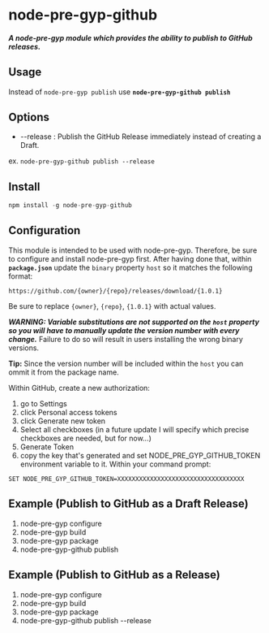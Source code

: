 # node-pre-gyp-github
##### A node-pre-gyp module which provides the ability to publish to GitHub releases.

## Usage
Instead of ```node-pre-gyp publish``` use **```node-pre-gyp-github publish```**

## Options
* --release : Publish the GitHub Release immediately instead of creating a Draft.

ex. ```node-pre-gyp-github publish --release```

## Install
```javascript
npm install -g node-pre-gyp-github
```

## Configuration
This module is intended to be used with node-pre-gyp. Therefore, be sure to configure and install node-pre-gyp first. After having done that, within **```package.json```** update the ```binary``` property ```host``` so it matches the following format:

```
https://github.com/{owner}/{repo}/releases/download/{1.0.1}
```
Be sure to replace ```{owner}```, ```{repo}```, ```{1.0.1}``` with actual values.

***WARNING: Variable substitutions are not supported on the ```host``` property so you will have to manually update the version number with every change.*** Failure to do so will result in users installing the wrong binary versions.

**Tip:** Since the version number will be included within the ```host``` you can ommit it from the package name.

Within GitHub, create a new authorization:

1. go to Settings 
2. click Personal access tokens
3. click Generate new token
4. Select all checkboxes (in a future update I will specify which precise checkboxes are needed, but for now...)
5. Generate Token
6. copy the key that's generated and set NODE_PRE_GYP_GITHUB_TOKEN environment variable to it. Within your command prompt:

```
SET NODE_PRE_GYP_GITHUB_TOKEN=XXXXXXXXXXXXXXXXXXXXXXXXXXXXXXXXXXX
```

## Example (Publish to GitHub as a Draft Release)
1. node-pre-gyp configure
2. node-pre-gyp build
3. node-pre-gyp package
4. node-pre-gyp-github publish

## Example (Publish to GitHub as a Release)
1. node-pre-gyp configure
2. node-pre-gyp build
3. node-pre-gyp package
4. node-pre-gyp-github publish --release
